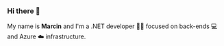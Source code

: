 ### Hi there 👋

My name is __Marcin__ and I'm a .NET developer 👨‍💻 focused on back-ends 💻 and Azure ☁️ infrastructure.
